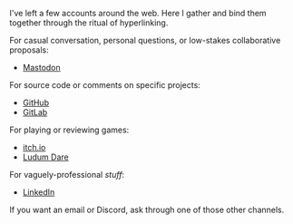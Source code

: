 I've left a few accounts around the web.
Here I gather and bind them together through the ritual of hyperlinking.

For casual conversation, personal questions, or low-stakes collaborative proposals:
- [Mastodon](https://mastodon.gamedev.place/@ectcetera)

For source code or comments on specific projects:
- [GitHub](https://github.com/ectucker1)
- [GitLab](https://gitlab.com/ectucker)

For playing or reviewing games:
- [itch.io](https://ect.itch.io/)
- [Ludum Dare](https://ldjam.com/users/ectucker1/games/)

For vaguely-professional _stuff_:
- [LinkedIn](https://www.linkedin.com/in/ectucker1/)

If you want an email or Discord, ask through one of those other channels.
